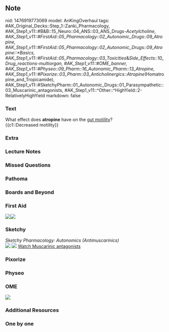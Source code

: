 ## Note
nid: 1476919773069
model: AnKingOverhaul
tags: #AK_Original_Decks::Step_1::Zanki_Pharmacology, #AK_Step1_v11::#B&B::15_Neuro::04_ANS::03_ANS_Drugs-_Acetylcholine, #AK_Step1_v11::#FirstAid::05_Pharmacology::02_Autonomic_Drugs::09_Atropine, #AK_Step1_v11::#FirstAid::05_Pharmacology::02_Autonomic_Drugs::09_Atropine::*Basics, #AK_Step1_v11::#FirstAid::05_Pharmacology::03_Toxicities_&_Side_Effects::10_Drug_reactions_-_multiorgan, #AK_Step1_v11::#OME_banner, #AK_Step1_v11::#Physeo::09_Pharm::16_Autonomic_Pharm::13_Atropine, #AK_Step1_v11::#Pixorize::03_Pharm::03_Anticholinergics::Atropine_(Homatropine_and_Tropicamide), #AK_Step1_v11::#SketchyPharm::01_Autonomic_Drugs::01_Parasympathetic::03_Muscarinic_antagonists, #AK_Step1_v11::^Other::^HighYield::2-RelativelyHighYield
markdown: false

### Text
<div>
  What effect does <b>atropine</b> have on the <u>gut motility</u>?
</div>
<div>
  <div>
    {{c1::Decreased motility}}
  </div>
</div>

### Extra


### Lecture Notes


### Missed Questions


### Pathoma


### Boards and Beyond


### First Aid
<img src="paste-598503692697603.jpg"><img src=
"paste-600170140008451.jpg">

### Sketchy
<div>
  <i>Sketchy Pharmacology: Autonomics (Antimuscarinics)</i>
</div><img src=
"Screen%20Shot%202019-09-23%20at%209.15.43%20AM.png"> <img src=
"Screen%20Shot%202019-09-23%20at%209.15.51%20AM.png"> <a href=
"https://dashboard.sketchy.com/study/medical/courses/medical-pharmacology/units/medical-pharmacology-autonomic-drugs/videos/medical-pharmacology-autonomic-drugs-parasympathetic-muscarinic-antagonists?utm_source=anki&utm_medium=partnership&utm_campaign=february_update&utm_content=medical">
Watch Muscarinic antagonists</a>

### Pixorize


### Physeo


### OME
<div class="ome-widget">
  <a href="https://onlinemeded.org?ref=anki"><img src=
  "_OME_AnkiFlashcards_General_7.png"></a>
</div>

### Additional Resources


### One by one


